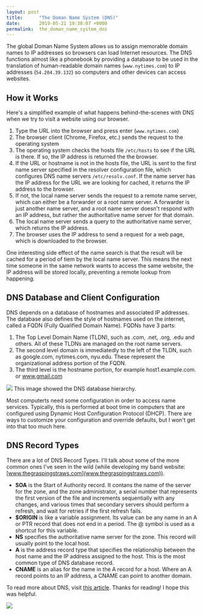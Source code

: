```yaml
---
layout: post
title:      "The Doman Name System (DNS)"
date:       2019-05-21 19:30:07 +0000
permalink:  the_doman_name_system_dns
---
```



The global Doman Name System allows us to assign memorable domain names to IP addresses so browsers can load Internet resources. The DNS functions almost like a phonebook by providing a database to be used in the translation of human-readable domain names (`www.nytimes.com`) to IP addresses (`54.204.39.132`) so computers and other devices can access websites.

## **How it Works**
Here's a simplified example of what happens behind-the-scenes with DNS when we try to visit a website using our browser.

1. Type the URL into the browser and press enter (`www.nytimes.com`)
2. The browser client (Chrome, Firefox, etc.) sends the request to the operating system
3. The operating system checks the hosts file `/etc/hosts` to see if the URL is there. If so, the IP address is returned the the browser.
4. If the URL or hostname is not in the hosts file, the URL is sent to the first name server specified in  the resolver configuration file, which configures DNS name servers `/etc/resolv.conf`. If the name server has the IP address for the URL we are looking for cached, it returns the IP address to the browser.
5. If not, the local name server sends the request to a remote name server, which can either be a forwarder or a root name server. A forwarder is just another name server, and a root name server doesn't respond with an IP address, but rather the authoritative name server for that domain. 
6. The local name server sends a query to the authoritative name server, which returns the IP address.
7. The browser uses the IP address to send a request for a web page, which is downloaded to the browser.

One interesting side effect of the name search is that the result will be cached for a period of tiem by the local name server. This means the next time someone in the same network wants to access the same website, the IP address will be stored locally, preventing a remote lookup from happening.

## **DNS Database and Client Configuration**
DNS depends on a database of hostnames and associated IP addresses. The database also defines the style of hostnames used on the internet, called a FQDN (Fully Qualified Domain Name). FQDNs have 3 parts:

1. The Top Level Domain Name (TLDN), such as .com, .net, .org, .edu and others. All of these TLDNs are managed on the root name servers.
2. The second level domain is immediatedly to the left of the TLDN, such as google.com, nytimes.com, nyu.edu. These represent the organizational address portion of the FQDN.
3. The third level is the hostname portion, for example host1.example.com. or www.gmail.com

![](https://opensource.com/sites/default/files/images/business-uploads/wg61vm.png)
This image showed the DNS database hierarchy.

Most computerts need some configuration in order to access name services. Typically, this is performed at boot time in computers that are configured using Dynamic Host Configuration Protocol (DHCP). There are ways to customize your configuration and override defaults, but I won't get into that too much here.

## **DNS Record Types**
There are a lot of DNS Record Types. I'll talk about some of the more common ones I've seen in the wild (while developing my band website: [www.thegraspingstraws.com](www.thegraspingstraws.com)).

* **SOA** is the Start of Authority record. It contans the name of the server for the zone, and the zone administrator, a serial number that represents the first version of the file and increments sequentially with any changes, and various times that secondary servers should perform a refresh, and wait for retries if the first refresh fails.
* **$ORIGIN** is like a variable assignment. Its value can be any name in an A or PTR record that does not end in a period. The @ symbol is used as a shortcut for this variable.
* **NS** specifies the authoritative name server for the zone. This record will usually point to the local host.
* **A** is the address record type that specifies the relationship between the host name and the IP address assigned to the host.  This is the most common type of DNS database record.
* **CNAME** is an alias for the name in the A record for a host. Where an A record points to an IP address, a CNAME can point to another domain.


To read more about DNS, visit [this article](https://opensource.com/article/17/4/introduction-domain-name-system-dns). Thanks for reading! I hope this was helpful.

![](https://media.giphy.com/media/RxR1KghIie2iI/giphy.gif)





